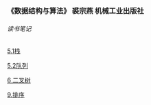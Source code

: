 ### 《数据结构与算法》 裘宗燕  机械工业出版社
###### 读书笔记
[5.1栈](http://nbviewer.jupyter.org/github/hengweihe/algorithms-and-datastructure---python/blob/master/5.1栈.ipynb)

[5.2队列](http://nbviewer.jupyter.org/github/hengweihe/algorithms-and-datastructure---python/blob/master/5.2队列.ipynb)

[6 二叉树](http://nbviewer.jupyter.org/github/hengweihe/algorithms-and-datastructure---python/blob/master/6%20二叉树%20.ipynb)

[9.排序](http://nbviewer.jupyter.org/github/hengweihe/algorithms-and-datastructure---python/blob/master/9.算法.ipynb)